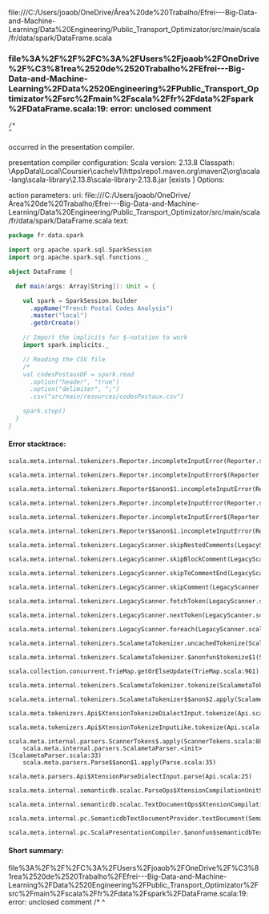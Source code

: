 file:///C:/Users/joaob/OneDrive/Área%20de%20Trabalho/Efrei---Big-Data-and-Machine-Learning/Data%20Engineering/Public_Transport_Optimizator/src/main/scala/fr/data/spark/DataFrame.scala
### file%3A%2F%2F%2FC%3A%2FUsers%2Fjoaob%2FOneDrive%2F%C3%81rea%2520de%2520Trabalho%2FEfrei---Big-Data-and-Machine-Learning%2FData%2520Engineering%2FPublic_Transport_Optimizator%2Fsrc%2Fmain%2Fscala%2Ffr%2Fdata%2Fspark%2FDataFrame.scala:19: error: unclosed comment
    /*
    ^

occurred in the presentation compiler.

presentation compiler configuration:
Scala version: 2.13.8
Classpath:
<HOME>\AppData\Local\Coursier\cache\v1\https\repo1.maven.org\maven2\org\scala-lang\scala-library\2.13.8\scala-library-2.13.8.jar [exists ]
Options:



action parameters:
uri: file:///C:/Users/joaob/OneDrive/Área%20de%20Trabalho/Efrei---Big-Data-and-Machine-Learning/Data%20Engineering/Public_Transport_Optimizator/src/main/scala/fr/data/spark/DataFrame.scala
text:
```scala
package fr.data.spark

import org.apache.spark.sql.SparkSession
import org.apache.spark.sql.functions._

object DataFrame {

  def main(args: Array[String]): Unit = {

    val spark = SparkSession.builder
      .appName("French Postal Codes Analysis")
      .master("local")
      .getOrCreate()

    // Import the implicits for $-notation to work
    import spark.implicits._

    // Reading the CSV file
    /*
    val codesPostauxDF = spark.read
      .option("header", "true")
      .option("delimiter", ";")
      .csv("src/main/resources/codesPostaux.csv") 

    spark.stop()
  }
}
```



#### Error stacktrace:

```
scala.meta.internal.tokenizers.Reporter.incompleteInputError(Reporter.scala:27)
	scala.meta.internal.tokenizers.Reporter.incompleteInputError$(Reporter.scala:26)
	scala.meta.internal.tokenizers.Reporter$$anon$1.incompleteInputError(Reporter.scala:33)
	scala.meta.internal.tokenizers.Reporter.incompleteInputError(Reporter.scala:29)
	scala.meta.internal.tokenizers.Reporter.incompleteInputError$(Reporter.scala:29)
	scala.meta.internal.tokenizers.Reporter$$anon$1.incompleteInputError(Reporter.scala:33)
	scala.meta.internal.tokenizers.LegacyScanner.skipNestedComments(LegacyScanner.scala:53)
	scala.meta.internal.tokenizers.LegacyScanner.skipBlockComment(LegacyScanner.scala:59)
	scala.meta.internal.tokenizers.LegacyScanner.skipToCommentEnd(LegacyScanner.scala:73)
	scala.meta.internal.tokenizers.LegacyScanner.skipComment(LegacyScanner.scala:81)
	scala.meta.internal.tokenizers.LegacyScanner.fetchToken(LegacyScanner.scala:346)
	scala.meta.internal.tokenizers.LegacyScanner.nextToken(LegacyScanner.scala:246)
	scala.meta.internal.tokenizers.LegacyScanner.foreach(LegacyScanner.scala:1044)
	scala.meta.internal.tokenizers.ScalametaTokenizer.uncachedTokenize(ScalametaTokenizer.scala:24)
	scala.meta.internal.tokenizers.ScalametaTokenizer.$anonfun$tokenize$1(ScalametaTokenizer.scala:17)
	scala.collection.concurrent.TrieMap.getOrElseUpdate(TrieMap.scala:961)
	scala.meta.internal.tokenizers.ScalametaTokenizer.tokenize(ScalametaTokenizer.scala:17)
	scala.meta.internal.tokenizers.ScalametaTokenizer$$anon$2.apply(ScalametaTokenizer.scala:332)
	scala.meta.tokenizers.Api$XtensionTokenizeDialectInput.tokenize(Api.scala:25)
	scala.meta.tokenizers.Api$XtensionTokenizeInputLike.tokenize(Api.scala:14)
	scala.meta.internal.parsers.ScannerTokens$.apply(ScannerTokens.scala:880)
	scala.meta.internal.parsers.ScalametaParser.<init>(ScalametaParser.scala:33)
	scala.meta.parsers.Parse$$anon$1.apply(Parse.scala:35)
	scala.meta.parsers.Api$XtensionParseDialectInput.parse(Api.scala:25)
	scala.meta.internal.semanticdb.scalac.ParseOps$XtensionCompilationUnitSource.toSource(ParseOps.scala:17)
	scala.meta.internal.semanticdb.scalac.TextDocumentOps$XtensionCompilationUnitDocument.toTextDocument(TextDocumentOps.scala:206)
	scala.meta.internal.pc.SemanticdbTextDocumentProvider.textDocument(SemanticdbTextDocumentProvider.scala:54)
	scala.meta.internal.pc.ScalaPresentationCompiler.$anonfun$semanticdbTextDocument$1(ScalaPresentationCompiler.scala:384)
```
#### Short summary: 

file%3A%2F%2F%2FC%3A%2FUsers%2Fjoaob%2FOneDrive%2F%C3%81rea%2520de%2520Trabalho%2FEfrei---Big-Data-and-Machine-Learning%2FData%2520Engineering%2FPublic_Transport_Optimizator%2Fsrc%2Fmain%2Fscala%2Ffr%2Fdata%2Fspark%2FDataFrame.scala:19: error: unclosed comment
    /*
    ^